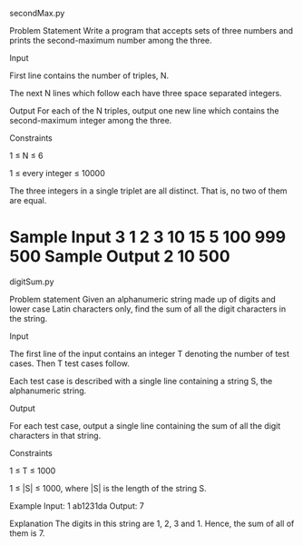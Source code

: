 secondMax.py

Problem Statement
Write a program that accepts sets of three numbers and prints the second-maximum number among the three.

Input

	
First line contains the number of triples, N.
	
The next N lines which follow each have three space separated integers.

Output
For each of the N triples, output one new line which contains the second-maximum integer among the three.

Constraints


	
1 ≤ N ≤ 6
	
1 ≤ every integer ≤ 10000
	
The three integers in a single triplet are all distinct. That is, no two of them are equal.

Sample Input
3
1 2 3
10 15 5
100 999 500
Sample Output
2
10
500
=========================================
digitSum.py

Problem statement
Given an alphanumeric string made up of digits and lower case Latin characters only, find the sum of all the digit characters in the string.

Input


	
The first line of the input contains an integer T denoting the number of test cases. Then T test cases follow.
	
Each test case is described with a single line containing a string S, the alphanumeric string.

Output


	
For each test case, output a single line containing the sum of all the digit characters in that string.

Constraints


	
1 ≤ T ≤ 1000
	
1 ≤ |S| ≤ 1000, where |S| is the length of the string S.

Example
Input:
1
ab1231da
Output:
7

Explanation
The digits in this string are 1, 2, 3 and 1. Hence, the sum of all of them is 7.